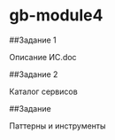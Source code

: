 # gb-module4

##Задание 1 

  Описание ИС.doc
  
##Задание 2

  Каталог сервисов

##Задание 

  Паттерны и инструменты
